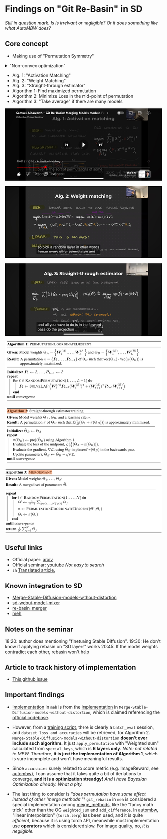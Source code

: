 # Findings on "Git Re-Basin" in SD #

*Still in question mark. Is is irrelvant or negligible? Or it does something like what AutoMBW does?*

## Core concept ##

- Making use of "Permutation Symmetry"

<details>
    <summary>"Non-convex optimization"</summary>
    
(spoiler: It is a ___ algorithm)

</details>

- Alg. 1: "Activation Matching"
- Alg. 2: "Weight Matching"
- Alg. 3: "Straight-through estimator"
- Algorithm 1: Find maximized permutation
- Algorithm 2: Minimize Loss in the mid-point of permutation
- Algorithm 3: "Take average" if there are many models

![IMG_1990.webp](img/IMG_1990.webp)

![IMG_1992.webp](img/IMG_1992.webp)

![IMG_1994.webp](img/IMG_1994.webp)

![24021601.webp](img/24021601.webp)

![24021602.webp](img/24021602.webp)

![24021603.webp](img/24021603.webp)

## Useful links ##

- Official paper: [arxiv](https://arxiv.org/abs/2209.04836)
- Official seminar: [youtube](https://www.youtube.com/watch?v=ffZFrvuxjc8&ab_channel=ColumbiaVisionSeminar) *Not easy to search*
- `zh` [Translated article.](https://cloud.tencent.com/developer/article/2106636)

## Known integration to SD ##

- [Merge-Stable-Diffusion-models-without-distortion](https://github.com/ogkalu2/Merge-Stable-Diffusion-models-without-distortion/issues)
- [sd-webui-model-mixer](https://github.com/wkpark/sd-webui-model-mixer)
- [re-basin_merger](https://github.com/T0b1maru/re-basin_merger)
- [meh](https://github.com/s1dlx/meh)

## Notes on the seminar ##

18:20: author does mentioning "finetuning Stable Diffusion".
19:30: He don't know if applying rebasin on "SD layers" works
20:45: If the model weights contradict each other, rebasin won't help

## Article to track history of implementation ##

- [This github issue](https://github.com/vladmandic/automatic/issues/1176)

## Important findings ##

- [Implementation](https://github.com/s1dlx/meh/blob/sdxl/sd_meh/rebasin.py) in `meh` is from the [implementation](https://github.com/ogkalu2/Merge-Stable-Diffusion-models-without-distortion/blob/main/SD_rebasin_merge.py) in `Merge-Stable-Diffusion-models-without-distortion`, which is claimed referencing the [official codebase](https://github.com/samuela/git-re-basin/tree/main).

- However, from a [training script](https://github.com/samuela/git-re-basin/blob/main/src/cifar100_resnet20_train.py), there is clearly a `batch_eval` session, and `dataset_loss_and_accuracies` will be retrieved, for Algorithm 2. `Merge-Stable-Diffusion-models-without-distortion` **doesn't ever include such algorithm.** It just `apply_permutation` with "Weighted sum" calculated from `special_keys`, which is **6 layers only**. *Note: not related to MBW.* Therefore, **it is just the implementation of Algorithm 1**, which is sure incomplete and won't have meaningful results.

- Since `accuracies` surely related to score metric (e.g. ImageReward, see [autombw](./autombw.md)), I can assume that it takes quite a bit of iterlations to converge, **and it is a optimization streadgy!** *And I have Bayesian Optimization already. What a pity.*

- The last thing to consider is *"does permutation have some effect instead of other 'merge methods'"*? `git_rebasin` in `meh` is considered a special implementation among [merge_methods](https://github.com/s1dlx/meh/blob/sdxl/sd_meh/merge_methods.py), like the "fancy math trick" other than the OG `weighted_sum` and `add_difference`. In [autombw](./autombw.md), "linear interpolation" (`torch.lerp`) has been used, and it is quite *efficient*, because it is using torch API, meanwhile most implementation use **operators** which is considered slow. For image quality, no, *it is negligible.*
